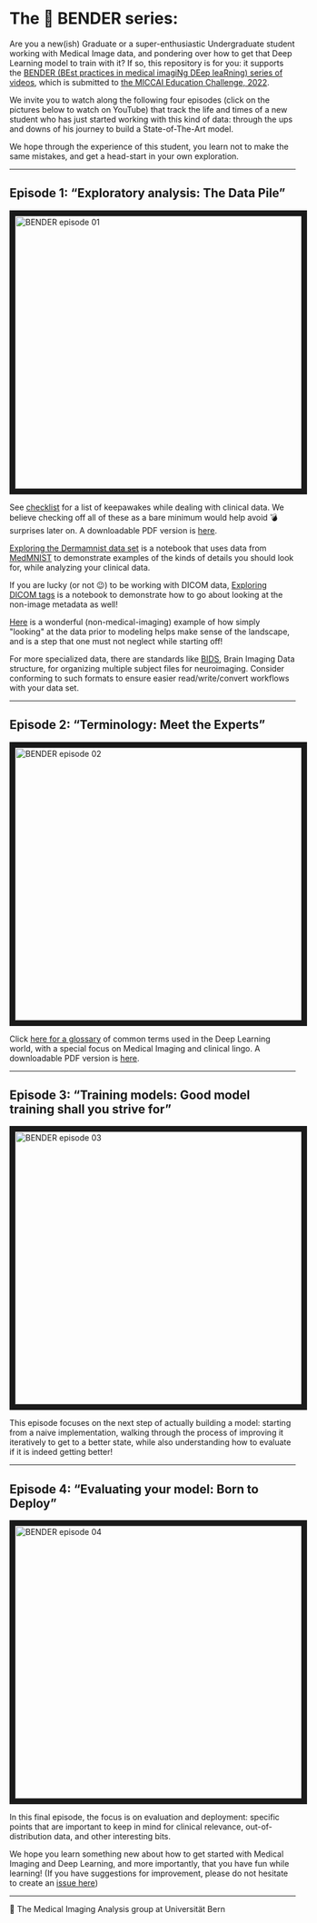 # The 🤖 BENDER series:

Are you a new(ish) Graduate or a super-enthusiastic Undergraduate student working with Medical Image data, and pondering over how to get that Deep Learning model to train with it? If so, this repository is for you: it supports the [BENDER (BEst practices in medical imagiNg DEep leaRning) series of videos](https://www.youtube.com/playlist?list=PLFwdflE4leRpqIz-F68pvwFATIOEwrSHp), which is submitted to [the MICCAI Education Challenge, 2022](https://miccai-sb.github.io/challenge.html).

We invite you to watch along the following four episodes (click on the pictures below to watch on YouTube) that track the life and times of a new student who has just started working with this kind of data: through the ups and downs of his journey to build a State-of-The-Art model. 

We hope through the experience of this student, you learn not to make the same mistakes, and get a head-start in your own exploration.  

--------------------

## Episode 1: “Exploratory analysis: The Data Pile” 

<a href="http://www.youtube.com/watch?feature=player_embedded&v=NtszpkE0gc4
" target="_blank"><img src="http://img.youtube.com/vi/NtszpkE0gc4/0.jpg" 
alt="BENDER episode 01" width="640" height="480" border="10" /></a>

See [checklist](/episode01/checklist.md) for a list of keepawakes while dealing with clinical data. We believe checking off all of these as a bare minimum would help avoid 💣 surprises later on. A downloadable PDF version is [here](/episode01/checklist.pdf).

[Exploring the Dermamnist data set](https://github.com/ubern-mia/bender/blob/main/episode01/explore_dermamnist.ipynb) is a notebook that uses data from  [MedMNIST](https://medmnist.com/) to demonstrate examples of the kinds of details you should look for, while analyzing your clinical data.

If you are lucky (or not 😉) to be working with DICOM data, [Exploring DICOM tags](https://github.com/ubern-mia/bender/blob/main/episode01/explore_dicom.ipynb) is a notebook to demonstrate how to go about looking at the non-image metadata as well! 

[Here](http://www.r2d3.us/) is a wonderful (non-medical-imaging) example of how simply "looking" at the data prior to modeling helps make sense of the landscape, and is a step that one must not neglect while starting off!

For more specialized data, there are standards like [BIDS](https://bids.neuroimaging.io), Brain Imaging Data structure, for organizing multiple subject files for neuroimaging. Consider conforming to such formats to ensure easier read/write/convert workflows with your data set.

--------------------

## Episode 2: “Terminology: Meet the Experts” 

<a href="http://www.youtube.com/watch?feature=player_embedded&v=jGLBcMyiehg
" target="_blank"><img src="http://img.youtube.com/vi/jGLBcMyiehg/0.jpg" 
alt="BENDER episode 02" width="640" height="480" border="10" /></a>

Click [here for a glossary](/episode02/glossar.md) of common terms used in the Deep Learning world, with a special focus on Medical Imaging and clinical lingo. A downloadable PDF version is [here](/episode02/glossar.pdf).

--------------------

## Episode 3: “Training models: Good model training shall you strive for”

<a href="http://www.youtube.com/watch?feature=player_embedded&v=f0wd8EvRiH0
" target="_blank"><img src="http://img.youtube.com/vi/f0wd8EvRiH0/0.jpg" 
alt="BENDER episode 03" width="640" height="480" border="10" /></a>

This episode focuses on the next step of actually building a model: starting from a naive implementation, walking through the process of improving it iteratively to get to a better state, while also understanding how to evaluate if it is indeed getting better!

--------------------

## Episode 4: “Evaluating your model: Born to Deploy”

<a href="http://www.youtube.com/watch?feature=player_embedded&v=YwM7qwqSy9k
" target="_blank"><img src="http://img.youtube.com/vi/YwM7qwqSy9k/0.jpg" 
alt="BENDER episode 04" width="640" height="480" border="10" /></a>

In this final episode, the focus is on evaluation and deployment: specific points that are important to keep in mind for clinical relevance, out-of-distribution data, and other interesting bits.

We hope you learn something new about how to get started with Medical Imaging and Deep Learning, and more importantly, that you have fun while learning! (If you have suggestions for improvement, please do not hesitate to create an [issue here](https://github.com/ubern-mia/bender/issues))

--------------------

👋 The Medical Imaging Analysis group at Universität Bern
